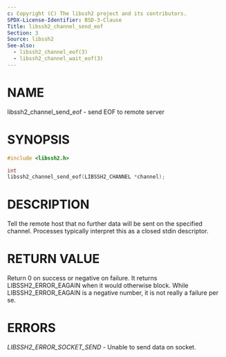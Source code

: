 ```yaml
---
c: Copyright (C) The libssh2 project and its contributors.
SPDX-License-Identifier: BSD-3-Clause
Title: libssh2_channel_send_eof
Section: 3
Source: libssh2
See-also:
  - libssh2_channel_eof(3)
  - libssh2_channel_wait_eof(3)
---
```


# NAME

libssh2_channel_send_eof - send EOF to remote server

# SYNOPSIS

~~~c
#include <libssh2.h>

int
libssh2_channel_send_eof(LIBSSH2_CHANNEL *channel);
~~~

# DESCRIPTION

Tell the remote host that no further data will be sent on the specified
channel. Processes typically interpret this as a closed stdin descriptor.

# RETURN VALUE

Return 0 on success or negative on failure. It returns
LIBSSH2_ERROR_EAGAIN when it would otherwise block. While
LIBSSH2_ERROR_EAGAIN is a negative number, it is not really a failure per se.

# ERRORS

*LIBSSH2_ERROR_SOCKET_SEND* - Unable to send data on socket.
